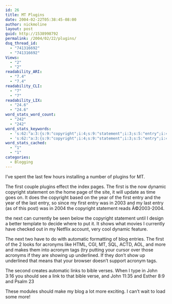 ```yaml
---
id: 26
title: MT Plugins
date: 2004-02-22T05:38:45-08:00
author: nickmoline
layout: post
guid: http://1538998792
permalink: /2004/02/22/plugins/
dsq_thread_id:
  - "741316692"
  - "741316692"
Views:
  - "2"
  - "2"
readability_ARI:
  - "7.4"
  - "7.4"
readability_CLI:
  - "7"
  - "7"
readability_LIX:
  - "24.6"
  - "24.6"
word_stats_word_count:
  - "242"
  - "242"
word_stats_keywords:
  - 's:62:"a:3:{s:9:"copyright";i:4;s:9:"statement";i:3;s:5:"entry";i:4;}";'
  - 's:62:"a:3:{s:9:"copyright";i:4;s:9:"statement";i:3;s:5:"entry";i:4;}";'
word_stats_cached:
  - "1"
  - "1"
categories:
  - Blogging
---
```

I&#8217;ve spent the last few hours installing a number of plugins for MT.

<!--more-->

The first couple plugins effect the index pages. The first is the now dynamic copyright statement on the home page of the site, it will update as time goes on. It does the copyright based on the year of the first entry and the year of the last entry, so since my first entry was in 2003 and my last entry (as of this post) was in 2004 the copyright statement reads Â©2003-2004.

the next can currently be seen below the copyright statement until I design a better template to decide where to put it. It shows what movies I currently have checked out in my Netflix account, very cool dynamic feature.

The next two have to do with automatic formatting of blog entries. The first of the 2 looks for acronyms like HTML, CGI, MT, SQL, ACTD, AOL, and more and makes them into acronym tags (try putting your cursor over those acronyms if they are showing up underlined. If they don&#8217;t show up underlined that means that your browser doesn&#8217;t support acronym tags.

The second creates automatic links to bible verses. When I type in John 3:16 you should see a link to that bible verse, and John 11:35 and Esther 8:9 and Psalm 23

These modules should make my blog a lot more exciting. I can&#8217;t wait to load some more!